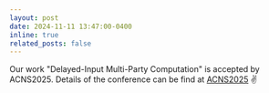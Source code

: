 ```yaml
---
layout: post
date: 2024-11-11 13:47:00-0400
inline: true
related_posts: false
---
```


Our work "Delayed-Input Multi-Party Computation" is accepted by ACNS2025. Details of the conference can be find at <a href='https://acns2025.fordaysec.de/'>ACNS2025</a> :v:
